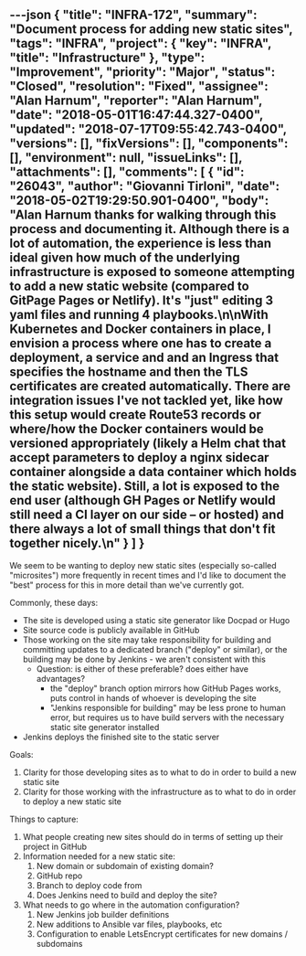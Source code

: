 ---json
{
  "title": "INFRA-172",
  "summary": "Document process for adding new static sites",
  "tags": "INFRA",
  "project": {
    "key": "INFRA",
    "title": "Infrastructure"
  },
  "type": "Improvement",
  "priority": "Major",
  "status": "Closed",
  "resolution": "Fixed",
  "assignee": "Alan Harnum",
  "reporter": "Alan Harnum",
  "date": "2018-05-01T16:47:44.327-0400",
  "updated": "2018-07-17T09:55:42.743-0400",
  "versions": [],
  "fixVersions": [],
  "components": [],
  "environment": null,
  "issueLinks": [],
  "attachments": [],
  "comments": [
    {
      "id": "26043",
      "author": "Giovanni Tirloni",
      "date": "2018-05-02T19:29:50.901-0400",
      "body": "Alan Harnum thanks for walking through this process and documenting it. Although there is a lot of automation, the experience is less than ideal given how much of the underlying infrastructure is exposed to someone attempting to add a new static website (compared to GitPage Pages or Netlify). It's \"just\" editing 3 yaml files and running 4 playbooks.\n\nWith Kubernetes and Docker containers in place, I envision a process where one has to create a deployment, a service and and an Ingress that specifies the hostname and then the TLS certificates are created automatically. There are integration issues I've not tackled yet, like how this setup would create Route53 records or where/how the Docker containers would be versioned appropriately (likely a Helm chat that accept parameters to deploy a nginx sidecar container alongside a data container which holds the static website). Still, a lot is exposed to the end user (although GH Pages or Netlify would still need a CI layer on our side – or hosted) and there always a lot of small things that don't fit together nicely.\n"
    }
  ]
}
---
We seem to be wanting to deploy new static sites (especially so-called "microsites") more frequently in recent times and I'd like to document the "best" process for this in more detail than we've currently got.

Commonly, these days:

* The site is developed using a static site generator like Docpad or Hugo
* Site source code is publicly available in GitHub
* Those working on the site may take responsibility for building and committing updates to a dedicated branch ("deploy" or similar), or the building may be done by Jenkins - we aren't consistent with this
  * Question: is either of these preferable? does either have advantages?
    * the "deploy" branch option mirrors how GitHub Pages works, puts control in hands of whoever is developing the site
    * "Jenkins responsible for building" may be less prone to human error, but requires us to have build servers with the necessary static site generator installed
* Jenkins deploys the finished site to the static server

Goals:

1. Clarity for those developing sites as to what to do in order to build a new static site
2. Clarity for those working with the infrastructure as to what to do in order to deploy a new static site

Things to capture:

1. What people creating new sites should do in terms of setting up their project in GitHub
2. Information needed for a new static site:
   1. New domain or subdomain of existing domain?
   2. GitHub repo
   3. Branch to deploy code from
   4. Does Jenkins need to build and deploy the site?
3. What needs to go where in the automation configuration?
   1. New Jenkins job builder definitions
   2. New additions to Ansible var files, playbooks, etc
   3. Configuration to enable LetsEncrypt certificates for new domains / subdomains

 

        